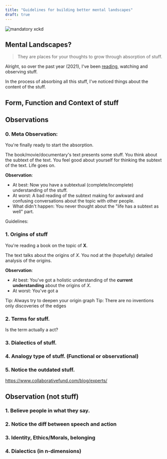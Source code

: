 ```yaml
---
title: "Guidelines for building better mental landscapes"
draft: true
---
```


![mandatory xckd](https://imgs.xkcd.com/comics/names.png)
<!-- more -->
## Mental Landscapes?

> They are places for your thoughts to grow through absorption of stuff.


Alright, so over the past year (2021), I've been [reading](https://amar-laksh.github.io/), watching and observing stuff.

In the process of absorbing all this stuff, I've noticed things about the content of the stuff.

## Form, Function and Context of stuff

## Observations

### 0. Meta Observation:
You're finally ready to start the absorption.

The book/movie/documentary's text presents some stuff.
You think about the subtext of the text.
You feel good about yourself for thinking the subtext of the text.
Life goes on.

**Observation**:
- At best: Now you have a subtextual (complete/incomplete) understanding of the stuff.
- At worst: A bad reading of the subtext making for awkward and confusing conversations about the topic with other people.
- What didn't happen: You never thought about the "life has a subtext as well" part.

Guidelines:

### 1. Origins of stuff

You're reading a book on the topic of **X**.

The text talks about the origins of *X*.
You nod at the (hopefully) detailed analysis of the origins.

**Observation**: 
- At best: You've got a holistic understanding of the **current understanding** about the origins of *X*.
- At worst: You've got a 

Tip: Always try to deepen your origin graph
Tip: There are no inventions only discoveries of the edges
### 2. Terms for stuff.

Is the term actually a act?

### 3. Dialectics of stuff.

### 4. Analogy type of stuff. (Functional or observational)

### 5. Notice the outdated stuff.

https://www.collaborativefund.com/blog/experts/

## Observation (not stuff)

### 1. Believe people in what they say.

### 2. Notice the diff between speech and action

### 3. Identity, Ethics/Morals, belonging

### 4. Dialectics (in n-dimensions)
